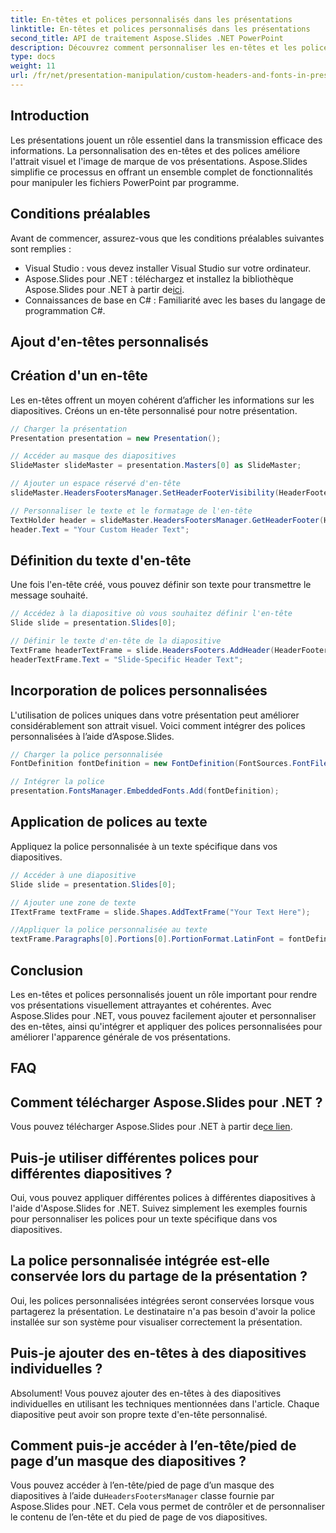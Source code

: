 ```yaml
---
title: En-têtes et polices personnalisés dans les présentations
linktitle: En-têtes et polices personnalisés dans les présentations
second_title: API de traitement Aspose.Slides .NET PowerPoint
description: Découvrez comment personnaliser les en-têtes et les polices dans les présentations à l'aide d'Aspose.Slides pour .NET. Guide étape par étape avec des exemples de code. Améliorez l’attrait visuel et l’image de marque sans effort.
type: docs
weight: 11
url: /fr/net/presentation-manipulation/custom-headers-and-fonts-in-presentations/
---
```


## Introduction

Les présentations jouent un rôle essentiel dans la transmission efficace des informations. La personnalisation des en-têtes et des polices améliore l'attrait visuel et l'image de marque de vos présentations. Aspose.Slides simplifie ce processus en offrant un ensemble complet de fonctionnalités pour manipuler les fichiers PowerPoint par programme.

## Conditions préalables

Avant de commencer, assurez-vous que les conditions préalables suivantes sont remplies :

- Visual Studio : vous devez installer Visual Studio sur votre ordinateur.
-  Aspose.Slides pour .NET : téléchargez et installez la bibliothèque Aspose.Slides pour .NET à partir de[ici](https://downloads.aspose.com/slides/net).
- Connaissances de base en C# : Familiarité avec les bases du langage de programmation C#.

## Ajout d'en-têtes personnalisés

## Création d'un en-tête

Les en-têtes offrent un moyen cohérent d’afficher les informations sur les diapositives. Créons un en-tête personnalisé pour notre présentation.

```csharp
// Charger la présentation
Presentation presentation = new Presentation();

// Accéder au masque des diapositives
SlideMaster slideMaster = presentation.Masters[0] as SlideMaster;

// Ajouter un espace réservé d'en-tête
slideMaster.HeadersFootersManager.SetHeaderFooterVisibility(HeaderFooterType.Header, true);

// Personnaliser le texte et le formatage de l'en-tête
TextHolder header = slideMaster.HeadersFootersManager.GetHeaderFooter(HeaderFooterType.Header);
header.Text = "Your Custom Header Text";
```

## Définition du texte d'en-tête

Une fois l'en-tête créé, vous pouvez définir son texte pour transmettre le message souhaité.

```csharp
// Accédez à la diapositive où vous souhaitez définir l'en-tête
Slide slide = presentation.Slides[0];

// Définir le texte d'en-tête de la diapositive
TextFrame headerTextFrame = slide.HeadersFooters.AddHeader(HeaderFooterType.Header);
headerTextFrame.Text = "Slide-Specific Header Text";
```

## Incorporation de polices personnalisées

L'utilisation de polices uniques dans votre présentation peut améliorer considérablement son attrait visuel. Voici comment intégrer des polices personnalisées à l’aide d’Aspose.Slides.

```csharp
// Charger la police personnalisée
FontDefinition fontDefinition = new FontDefinition(FontSources.FontFiles("path/to/your/font.ttf"));

// Intégrer la police
presentation.FontsManager.EmbeddedFonts.Add(fontDefinition);
```

## Application de polices au texte

Appliquez la police personnalisée à un texte spécifique dans vos diapositives.

```csharp
// Accéder à une diapositive
Slide slide = presentation.Slides[0];

// Ajouter une zone de texte
ITextFrame textFrame = slide.Shapes.AddTextFrame("Your Text Here");

//Appliquer la police personnalisée au texte
textFrame.Paragraphs[0].Portions[0].PortionFormat.LatinFont = fontDefinition;
```

## Conclusion

Les en-têtes et polices personnalisés jouent un rôle important pour rendre vos présentations visuellement attrayantes et cohérentes. Avec Aspose.Slides pour .NET, vous pouvez facilement ajouter et personnaliser des en-têtes, ainsi qu'intégrer et appliquer des polices personnalisées pour améliorer l'apparence générale de vos présentations.

## FAQ

## Comment télécharger Aspose.Slides pour .NET ?

 Vous pouvez télécharger Aspose.Slides pour .NET à partir de[ce lien](https://downloads.aspose.com/slides/net).

## Puis-je utiliser différentes polices pour différentes diapositives ?

Oui, vous pouvez appliquer différentes polices à différentes diapositives à l'aide d'Aspose.Slides for .NET. Suivez simplement les exemples fournis pour personnaliser les polices pour un texte spécifique dans vos diapositives.

## La police personnalisée intégrée est-elle conservée lors du partage de la présentation ?

Oui, les polices personnalisées intégrées seront conservées lorsque vous partagerez la présentation. Le destinataire n'a pas besoin d'avoir la police installée sur son système pour visualiser correctement la présentation.

## Puis-je ajouter des en-têtes à des diapositives individuelles ?

Absolument! Vous pouvez ajouter des en-têtes à des diapositives individuelles en utilisant les techniques mentionnées dans l'article. Chaque diapositive peut avoir son propre texte d'en-tête personnalisé.

## Comment puis-je accéder à l’en-tête/pied de page d’un masque des diapositives ?

 Vous pouvez accéder à l’en-tête/pied de page d’un masque des diapositives à l’aide du`HeadersFootersManager` classe fournie par Aspose.Slides pour .NET. Cela vous permet de contrôler et de personnaliser le contenu de l’en-tête et du pied de page de vos diapositives.
